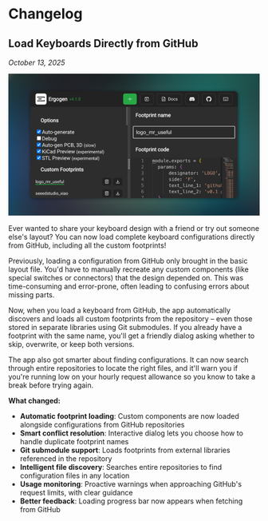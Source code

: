 # Changelog

## Load Keyboards Directly from GitHub
_October 13, 2025_

![The settings page showing footprints loaded from GitHub.](./public/images/changelog/2025-10-13.png)

Ever wanted to share your keyboard design with a friend or try out someone else's layout? You can now load complete keyboard configurations directly from GitHub, including all the custom footprints!

Previously, loading a configuration from GitHub only brought in the basic layout file. You'd have to manually recreate any custom components (like special switches or connectors) that the design depended on. This was time-consuming and error-prone, often leading to confusing errors about missing parts.

Now, when you load a keyboard from GitHub, the app automatically discovers and loads all custom footprints from the repository – even those stored in separate libraries using Git submodules. If you already have a footprint with the same name, you'll get a friendly dialog asking whether to skip, overwrite, or keep both versions.

The app also got smarter about finding configurations. It can now search through entire repositories to locate the right files, and it'll warn you if you're running low on your hourly request allowance so you know to take a break before trying again.

**What changed:**

- **Automatic footprint loading**: Custom components are now loaded alongside configurations from GitHub repositories
- **Smart conflict resolution**: Interactive dialog lets you choose how to handle duplicate footprint names
- **Git submodule support**: Loads footprints from external libraries referenced in the repository
- **Intelligent file discovery**: Searches entire repositories to find configuration files in any location
- **Usage monitoring**: Proactive warnings when approaching GitHub's request limits, with clear guidance
- **Better feedback**: Loading progress bar now appears when fetching from GitHub

